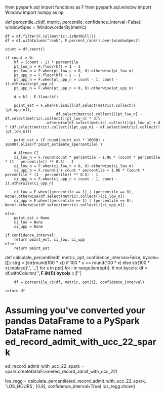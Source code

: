 from pyspark.sql import functions as F
from pyspark.sql.window import Window
import numpy as np

def percentile_ci(df, metric, percentile, confidence_interval=False):
    windowSpec = Window.orderBy(metric)
    
    df = df.filter(F.col(metric).isNotNull())
    df = df.withColumn("rank", F.percent_rank().over(windowSpec))
    
    count = df.count()
    
    if count > 0:
        kf = (count - 1) * percentile
        pt_low_n = F.floor(kf) + 1 - 1
        pt_low_n = F.when(pt_low_n < 0, 0).otherwise(pt_low_n)
        pt_upp_n = F.floor(kf) + 2 - 1
        pt_upp_n = F.when(pt_upp_n > count - 1, count - 1).otherwise(pt_upp_n)
        pt_upp_n = F.when(pt_upp_n < 0, 0).otherwise(pt_upp_n)
        
        d = kf - F.floor(kf)
        
        point_est = F.when(F.isnull(df.select(metric).collect()[pt_upp_n]), 
                           df.select(metric).collect()[pt_low_n] - df.select(metric).collect()[pt_low_n] * d)\
                      .otherwise(df.select(metric).collect()[pt_low_n] + d * (df.select(metric).collect()[pt_upp_n] - df.select(metric).collect()[pt_low_n]))
        
        point_est = (F.round(point_est * 10000) / 10000).alias(f'point_estimate_{percentile}')
        
        # Altman CI
        ci_low_n = F.round(count * percentile - 1.96 * (count * percentile * (1 - percentile)) ** 0.5) - 1
        ci_low_n = F.when(ci_low_n < 0, 0).otherwise(ci_low_n)
        ci_upp_n = F.round(1 + count * percentile + 1.96 * (count * percentile * (1 - percentile)) ** 0.5) - 1
        ci_upp_n = F.when(ci_upp_n > count - 1, count - 1).otherwise(ci_upp_n)
        
        ci_low = F.when((percentile == 1) | (percentile == 0), None).otherwise(df.select(metric).collect()[ci_low_n])
        ci_upp = F.when((percentile == 1) | (percentile == 0), None).otherwise(df.select(metric).collect()[ci_upp_n])
        
    else:
        point_est = None
        ci_low = None
        ci_upp = None

    if confidence_interval:
        return point_est, ci_low, ci_upp
    else:
        return point_est

def calculate_percentile(df, metric, ppt, confidence_interval=False, bycols=[]):
    strg = [str(round(100 * x)) if 100 * x == round(100 * x) else str(100 * x).replace('.', '_') for x in ppt]
    for i in range(len(ppt)):
        if not bycols:
            df = df.withColumn('__', F.lit(1))
            bycols = ['__']
        
        df = percentile_ci(df, metric, ppt[i], confidence_interval)
        
    return df

# Assuming you've converted your pandas DataFrame to a PySpark DataFrame named ed_record_admit_with_ucc_22_spark
ed_record_admit_with_ucc_22_spark = spark.createDataFrame(ed_record_admit_with_ucc_22)

los_regg = calculate_percentile(ed_record_admit_with_ucc_22_spark, 'LOS_HOURS', [0.9], confidence_interval=True)
los_regg.show()
